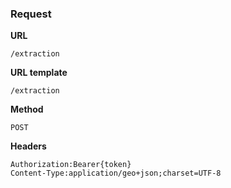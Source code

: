 ### Request

**URL**

`/extraction`

**URL template**

`/extraction`

**Method**

`POST`

**Headers**

`Authorization:Bearer{token}`  
`Content-Type:application/geo+json;charset=UTF-8`  
